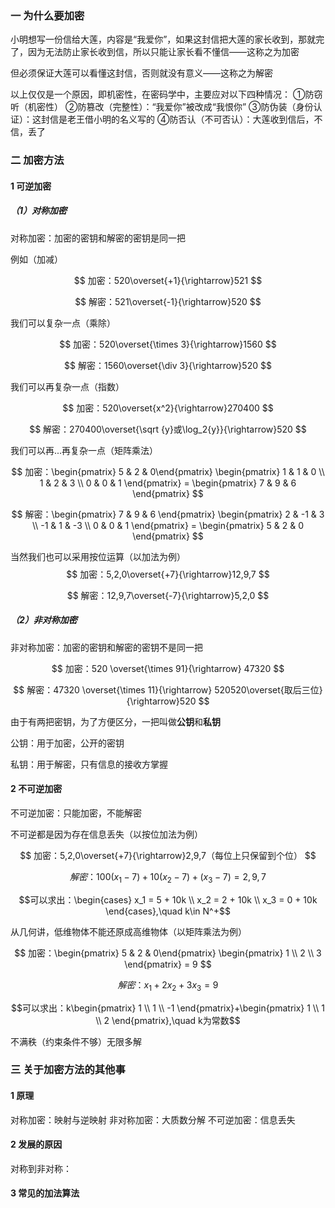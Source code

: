 ### 一 为什么要加密
小明想写一份信给大莲，内容是“我爱你”，如果这封信把大莲的家长收到，那就完了，因为无法防止家长收到信，所以只能让家长看不懂信——这称之为加密

但必须保证大莲可以看懂这封信，否则就没有意义——这称之为解密

以上仅仅是一个原因，即机密性，在密码学中，主要应对以下四种情况：
①防窃听（机密性）
②防篡改（完整性）：“我爱你”被改成“我恨你”
③防伪装（身份认证）：这封信是老王借小明的名义写的
④防否认（不可否认）：大莲收到信后，不信，丢了
### 二 加密方法
#### 1 可逆加密
##### （1）对称加密
对称加密：加密的密钥和解密的密钥是同一把

例如（加减）

$$ 加密：520\overset{+1}{\rightarrow}521 $$

$$ 解密：521\overset{-1}{\rightarrow}520 $$

我们可以复杂一点（乘除）

$$ 加密：520\overset{\times 3}{\rightarrow}1560 $$

$$ 解密：1560\overset{\div 3}{\rightarrow}520 $$

我们可以再复杂一点（指数）

$$ 加密：520\overset{x^2}{\rightarrow}270400 $$

$$ 解密：270400\overset{\sqrt {y}或\log_2{y}}{\rightarrow}520 $$

我们可以再...再复杂一点（矩阵乘法）

$$ 加密：\begin{pmatrix}
5 & 2 & 0\end{pmatrix}
\begin{pmatrix} 
1 & 1 & 0 \\ 
1 & 2 & 3 \\ 
0 & 0 & 1 \end{pmatrix} = \begin{pmatrix} 
7 & 9 & 6 \end{pmatrix} $$

$$ 解密：\begin{pmatrix} 
7 & 9 & 6 \end{pmatrix} \begin{pmatrix} 
2 & -1 & 3 \\ 
-1 & 1 & -3 \\ 
0 & 0 & 1 \end{pmatrix} = \begin{pmatrix}
5 & 2 & 0 \end{pmatrix} $$

当然我们也可以采用按位运算（以加法为例）
$$ 加密：5,2,0\overset{+7}{\rightarrow}12,9,7 $$

$$ 解密：12,9,7\overset{-7}{\rightarrow}5,2,0 $$
##### （2）非对称加密
非对称加密：加密的密钥和解密的密钥不是同一把

$$ 加密：520 \overset{\times 91}{\rightarrow} 47320 $$

$$ 解密：47320 \overset{\times 11}{\rightarrow} 520520\overset{取后三位}{\rightarrow}520 $$

由于有两把密钥，为了方便区分，一把叫做**公钥**和**私钥**

公钥：用于加密，公开的密钥

私钥：用于解密，只有信息的接收方掌握
#### 2 不可逆加密
不可逆加密：只能加密，不能解密

不可逆都是因为存在信息丢失（以按位加法为例）

$$ 加密：5,2,0\overset{+7}{\rightarrow}2,9,7（每位上只保留到个位） $$

$$ 解密：100(x_1-7)+10(x_2-7)+(x_3-7)=2,9,7 $$

$$可以求出：\begin{cases}
x_1 = 5 + 10k \\
x_2 = 2 + 10k \\
x_3 = 0 + 10k
\end{cases},\quad k\in N^+$$



从几何讲，低维物体不能还原成高维物体（以矩阵乘法为例）

$$ 加密：\begin{pmatrix}
5 & 2 & 0\end{pmatrix}
\begin{pmatrix} 
1 \\ 2 \\ 3 \end{pmatrix} = 9 $$

$$ 解密：x_1 + 2x_2 + 3x_3 = 9 $$

$$可以求出：k\begin{pmatrix}
1 \\
1 \\
-1
\end{pmatrix}+\begin{pmatrix}
1 \\
1 \\
2
\end{pmatrix},\quad k为常数$$

不满秩（约束条件不够）无限多解
### 三 关于加密方法的其他事
#### 1 原理
对称加密：映射与逆映射
非对称加密：大质数分解
不可逆加密：信息丢失
#### 2 发展的原因
对称到非对称：
#### 3 常见的加法算法
